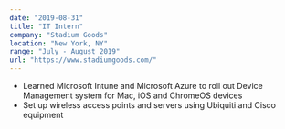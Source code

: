 ```yaml
---
date: "2019-08-31"
title: "IT Intern"
company: "Stadium Goods"
location: "New York, NY"
range: "July - August 2019"
url: "https://www.stadiumgoods.com/"
---
```


- Learned Microsoft Intune and Microsoft Azure to roll out Device Management system for Mac, iOS and ChromeOS devices
- Set up wireless access points and servers using Ubiquiti and Cisco equipment
